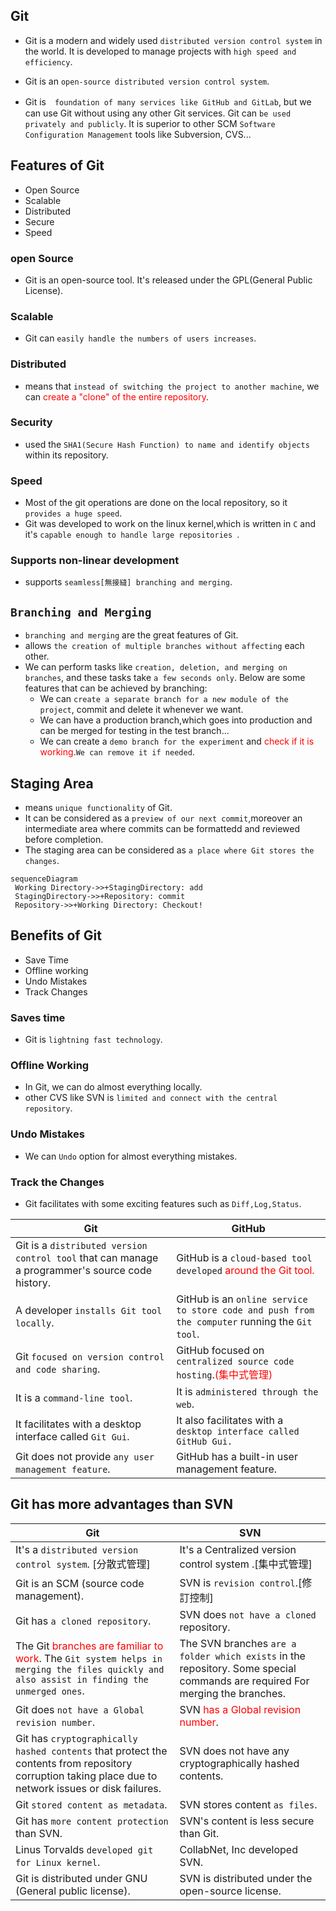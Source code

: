 ## Git

- Git is a modern and widely used `distributed version control system` in the world. It is developed to manage projects with `high speed and efficiency`.

- Git is an `open-source distributed version control system`.

- Git is　`foundation of many services like GitHub and GitLab`, but we can use Git without using any other Git services. Git can `be used privately and publicly`. It is superior to other SCM `Software Configuration Management` tools like Subversion, CVS...

## Features of Git

- Open Source
- Scalable
- Distributed
- Secure
- Speed

### open Source
- Git is an open-source tool. It's released under the GPL(General Public License).

### Scalable
- Git can `easily handle the numbers of users increases`.

### Distributed
- means that `instead of switching the project to another machine`, we can <font color="red">create a "clone" of the entire repository</font>.

### Security
- used the `SHA1(Secure Hash Function) to name and identify objects` within its repository.

### Speed 
- Most of the git operations are done on the local repository, so it `provides a huge speed`.
- Git was developed to work on the linux kernel,which is written in `C` and it's `capable enough to handle large repositories `.

### Supports non-linear development
- supports `seamless[無接縫] branching and merging`.

## `Branching and Merging`
- `branching and merging` are the great features of Git.
- allows `the creation of multiple branches without affecting` each other.
-  We can perform tasks like `creation, deletion, and merging on branches`, and these tasks take `a few seconds only`. Below are some features that can be achieved by branching:
   - We can `create a separate branch for a new module of the project`, commit and delete it whenever we want.
   - We can have a production branch,which goes into production and can be merged for testing in the test branch...
   - We can create a `demo branch for the experiment` and <font color="red">check if it is working</font>.`We can remove it if needed`.

## Staging Area
- means `unique functionality` of Git.
- It can be considered as a `preview of our next commit`,moreover an intermediate area where commits can be formattedd and reviewed before completion.
- The staging area can be considered as `a place where Git stores the changes`.

```mermaid
sequenceDiagram
 Working Directory->>+StagingDirectory: add
 StagingDirectory->>+Repository: commit
 Repository->>+Working Directory: Checkout!
```

## Benefits of Git

- Save Time
- Offline working
- Undo Mistakes
- Track Changes

### Saves time
- Git is `lightning fast technology`.

### Offline Working
- In Git, we can do almost everything locally.
- other CVS like SVN is `limited and connect with the central repository`.

### Undo Mistakes
- We can `Undo` option for almost everything mistakes.

### Track the Changes
- Git facilitates with some exciting features such as `Diff,Log,Status`.



|Git   |GitHub   |
|-----------|-------------------|
|Git is a `distributed version control tool` that can manage a programmer's source code history.|GitHub is a `cloud-based tool developed` <font color = "red">around the Git tool.</font>   |
|A developer `installs Git tool locally`.  |GitHub is an `online service to store code and push from the computer` running the `Git tool`.|
|Git `focused on version control and code sharing`.  |GitHub focused on `centralized source code hosting`.<font color="red">(集中式管理)</font>   |
|It is a `command-line tool`.  |It is `administered through the web`.  |
|It facilitates with a desktop interface called `Git Gui`. |It also facilitates with a `desktop interface called GitHub Gui.`  |
|Git does not provide `any user management feature`. |GitHub has a built-in user management feature. |

## Git has more advantages than SVN

|Git    |SVN |
|---------------------------------------------------------------------------------------------|------------------------------------------------------------------------------------------|
|It's a `distributed version control system`. [分散式管理] |It's a Centralized version control system .[集中式管理]   |
|Git is an SCM (source code management).  |SVN is `revision control`.[修訂控制]  |
|Git has `a cloned repository`.   |SVN does `not have a cloned` repository.   |
|The Git <font color="red">branches are familiar to work</font>. The `Git system helps in merging the files quickly and also assist in finding the unmerged ones`.|The SVN branches `are a folder which exists` in the repository. Some special commands are required For merging the branches.|
|Git does `not have a Global revision number`. |SVN <font color="red">has a Global revision number</font>.  |
|Git has `cryptographically hashed contents` that protect the contents from repository corruption taking place due to network issues or disk failures.|SVN does not have any cryptographically hashed contents. |
|Git `stored content as metadata`.  |SVN stores content `as files`.  |
|Git has `more content protection` than SVN.   |SVN's content is less secure than Git.   |
|Linus Torvalds `developed git for Linux kernel`.  |CollabNet, Inc developed SVN. |
|Git is distributed under GNU (General public license).  |SVN is distributed under the open-source license. |